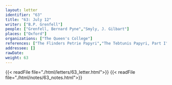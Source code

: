```yaml
---
layout: letter
identifier: "63"
title: "63: July 12"
writer: ["B.P. Grenfell"]
people: ["Grenfell, Bernard Pyne","Smyly, J. Gilbart"]
places: ["Oxford"]
organizations: ["The Queen's College"]
references: ["The Flinders Petrie Papyri","The Tebtunis Papyri, Part I"]
addressee: []
rawDate: 
weight: 63
---
```

{{< readFile file="./html/letters/63_letter.html">}}
{{< readFile file="./html/notes/63_notes.html">}}